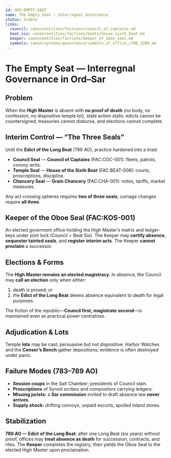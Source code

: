 ```yaml
---
id: GOV:EMPTY-SEAT
name: The Empty Seat — Interregnal Governance
status: Stable
links:
  council: canon/entities/factions/council_of_captains.md
  beat_six: canon/entities/factions/beats/house_sixth_beat.md
  keeper: canon/entities/factions/keeper_of_oboe_seal.md
  symbols: canon/systems/governance/symbols_of_office_c700_1200.md
---
```



# The Empty Seat — Interregnal Governance in Ord–Sar

## Problem
When the **High Master** is absent with **no proof of death** (no body, no confession, no dispositive temple lot), state action stalls: edicts cannot be countersigned, treasuries cannot disburse, and elections cannot complete.

## Interim Control — “The Three Seals”
Until the **Edict of the Long Beat** (789 AO), practice hardened into a triad:
- **Council Seal** — **Council of Captains** (FAC:COC-001): fleets, patrols, convoy writs.
- **Temple Seal** — **House of the Sixth Beat** (FAC:BEAT-006): courts, proscriptions, discipline.
- **Chancery Seal** — **Grain Chancery** (FAC:CHA-001): notes, tariffs, market measures.

Any act crossing spheres requires **two of three seals**; coinage changes require **all three**.

## Keeper of the Oboe Seal (FAC:KOS-001)
An elected goverment office holding the High Master’s matrix and ledger-keys under joint lock (Council + Beat Six). The Keeper may **certify absence**, **sequester tainted seals**, and **register interim acts**. The Keeper **cannot proclaim** a successor.

## Elections & Forms
The **High Master remains an elected magistracy**. In absence, the Council may **call an election** only when either:
1) death is proved; or  
2) the **Edict of the Long Beat** deems absence equivalent to death for legal purposes.

The fiction of the republic—**Council first, magistrate second**—is maintained even as practical power centralizes.

## Adjudication & Lots
Temple **lots** may be cast; persuasive but not dispositive. Harbor Watches and the **Censor’s Bench** gather depositions; evidence is often destroyed under panic.

## Failure Modes (783–789 AO)
- **Session coups** in the Salt Chamber; presidents of Council slain.  
- **Proscriptions** of Synod scribes and compositors carrying ledgers.  
- **Missing jurists:** a **Sar commission** invited to draft absence law **never arrives**.  
- **Supply shock:** drifting convoys, unpaid escorts, spoiled inland stores.

## Stabilization
**789 AO — Edict of the Long Beat**: after one Long Beat (six years) without proof, offices may **treat absence as death** for succession, contracts, and rites. The **Keeper** completes the registry, then yields the Oboe Seal to the elected High Master upon proclamation.
